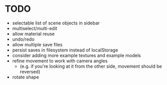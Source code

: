 # TODO

- selectable list of scene objects in sidebar
- multiselect/multi-edit
- allow material reuse
- undo/redo
- allow multiple save files
- persist saves in filesystem instead of localStorage
- consider adding more example textures and example models
- refine movement to work with camera angles
  - (e.g. if you're looking at it from the other side, movement should be reversed)
- rotate shape
